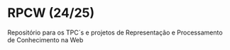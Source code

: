 # RPCW (24/25)
Repositório para os TPC´s e projetos de Representação e Processamento de Conhecimento na Web
